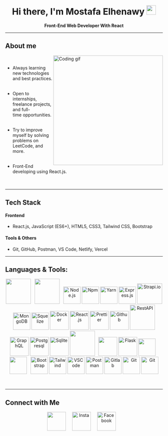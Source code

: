 <h1 align="center">Hi there, I'm Mostafa Elhenawy <img src="https://raw.githubusercontent.com/MartinHeinz/MartinHeinz/master/wave.gif" width="30px"> </h1>

<p align="center">
  <b>
Front-End Web Developer With React </b><br/>
  
</p>

---

## About me

<p>
<img align="right" width="350" src="https://github.com/alsiam/alsiam/blob/main/assets/programmer.gif" alt="Coding gif" />
<br/>

 

- Always learning new technologies and best practices. <br/><br/>

- Open to internships, freelance projects, and full-time opportunities.<br/><br/>

- Try to improve myself by solving problems on LeetCode, and more.<br/><br/>

- Front-End developing using React.js.<br/><br/><br/>

</p>
<hr/>


## Tech Stack

#### Frontend
- React.js, JavaScript (ES6+), HTML5, CSS3, Tailwind CSS, Bootstrap



#### Tools & Others
- Git, GitHub, Postman, VS Code, Netlify, Vercel

---


## Languages & Tools:

<p align="center"> 
<a href="https://www.javascript.com/" style="padding-right:8px;" href="#" target="_blank"> <img src="https://techstack-generator.vercel.app/js-icon.svg" width="80" height="80"/></a>
<a href="https://www.typescript.com/" style="padding-right:8px;" href="#" target="_blank"> <img src="https://techstack-generator.vercel.app/ts-icon.svg" width="80" height="80"/></a>
<a href="https://nodejs.org/en" target="_blank"><img alt="Node.js" width="55" height="55" src="https://skillicons.dev/icons?i=nodejs"/></a>
<a href="https://www.npmjs.com/" target="_blank"><img alt="Npm" width="55" height="55" src="https://skillicons.dev/icons?i=npm"/></a>
<a href="https://yarnpkg.com/" target="_blank"><img alt="Yarn" width="55" height="55" src="https://skillicons.dev/icons?i=yarn"/></a>
<a href="https://expressjs.com/" target="_blank"><img alt="Express.js" width="55" height="55" src="https://skillicons.dev/icons?i=express"/></a>
<a href="https://strapi.io" target="_blank"><img alt="Strapi.io" width="80" height="65" src="https://strapi.io/assets/strapi-logo-light.svg"/></a>
<a href="https://www.mongodb.com/" target="_blank"><img alt="MongoDB" width="55" height="55" src="https://skillicons.dev/icons?i=mongodb"/></a>
<a href="https://sequelize.org/" target="_blank"><img alt="Squelize" width="55" height="55" src="https://skillicons.dev/icons?i=sequelize"/></a>
<a href="https://www.docker.com/" target="_blank"> <img src="https://techstack-generator.vercel.app/docker-icon.svg" alt="Docker" width="60" height="60" /></a>
<a href="https://react.dev/" target="_blank"><img alt="React.js" width="60" height="60" src="https://techstack-generator.vercel.app/react-icon.svg"/></a>
<a href="https://prettier.io/" target="_blank"><img alt="Prettier" src="https://techstack-generator.vercel.app/prettier-icon.svg" width="60" height="60" /></a>
<a href="https://github.com/" target="_blank"><img alt="Github" src="https://techstack-generator.vercel.app/github-icon.svg" width="60" height="60" /></a>
<a href="https://restfulapi.net/" target="_blank"><img alt="RestAPI" src="https://techstack-generator.vercel.app/restapi-icon.svg" width="80" height="80" /></a>
<a href="https://graphql.org/" target="_blank"><img alt="GraphQL" src="https://techstack-generator.vercel.app/graphql-icon.svg" width="60" height="60" /></a>
<a href="https://www.postgresql.org/" target="_blank"><img alt="Postgresql" width="60" height="60" <img src="https://skillicons.dev/icons?i=postgres"/></a>
<a href="https://www.sqlite.org/" target="_blank"><img alt="Sqlite" width="60" height="60" <img src="https://skillicons.dev/icons?i=sqlite"/></a>
<a style="padding-right:8px;" href="https://www.mysql.com/" target="_blank"> <img src="https://techstack-generator.vercel.app/mysql-icon.svg" width="80" height="80"/></a> 
<a href="https://www.djangoproject.com/" target="_blank"> <img src="https://techstack-generator.vercel.app/django-icon.svg" width="60" height="60"/></a>
<a href="https://flask.palletsprojects.com/en/3.0.x/" target="_blank"><img alt="Flask" width="60" height="60" <img src="https://skillicons.dev/icons?i=flask"/></a>
<a style="padding-right:8px;" href="#" target="_blank"> <img width="55" height="55" src="https://skillicons.dev/icons?i=html"/></a>
<a style="padding-right:8px;" href="#" target="_blank"><img width="55" height="55" src="https://skillicons.dev/icons?i=css"/></a>
<a href="https://getbootstrap.com/" target="_blank"><img alt="Bootstrap" width="55" height="55" src="https://skillicons.dev/icons?i=bootstrap"/></a>
<a href="https://tailwindcss.com/" target="_blank"><img alt="Tailwind" width="55" height="55" src="https://skillicons.dev/icons?i=tailwind"/></a>
<a href="https://code.visualstudio.com/" target="_blank"><img alt="VSCode" width="55" height="55" src="https://skillicons.dev/icons?i=vscode"/></a>
<a href="https://postman.com" target="_blank"><img alt="Postman" width="55" height="55" src="https://skillicons.dev/icons?i=postman"/></a>
<a href="https://gitlab" target="_blank"><img alt="Gitlab" width="55" height="55" src="https://skillicons.dev/icons?i=gitlab"/></a>
<a href="https://git-scm.com/" target="_blank"><img alt="Git" width="55" height="55" src="https://skillicons.dev/icons?i=git"/></a>
<a href="https://stackoverflow.com/" target="_blank"><img alt="Git" width="55" height="55" src="https://skillicons.dev/icons?i=stackoverflow"/></a>

</p>

<br/>
<hr/>

## Connect with Me

</p>
<p align="center">
 <a href = "https://www.linkedin.com/in/mustafa-elhenawy-31577b292?utm_source=share&utm_campaign=share_via&utm_content=profile&utm_medium=android_app" target="_blank"><img width="60" height="60" src="https://skillicons.dev/icons?i=linkedin"/></a> &nbsp; &nbsp;
 <a href = "https://www.instagram.com/mustafaelhenawy7?igsh=bmxjOGp2N2w0Z2s3" target="_blank"><img width="60" height="60" alt="Insta" src="https://skillicons.dev/icons?i=instagram"/></a> &nbsp; &nbsp;
 <a href = "https://www.facebook.com/share/1ATUYRbG7o/" target="_blank"><img width="60" height="60" alt="Facebook" src="https://raw.githubusercontent.com/rahuldkjain/github-profile-readme-generator/master/src/images/icons/Social/facebook.svg"/></a> &nbsp; &nbsp;
</p>

